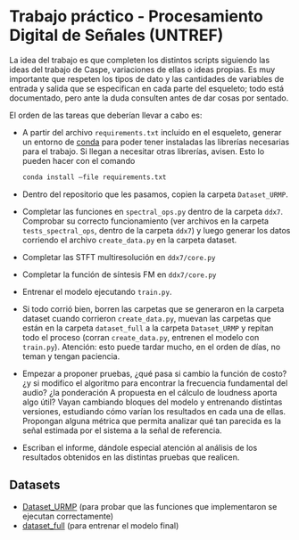 # Trabajo práctico - Procesamiento Digital de Señales (UNTREF)

La idea del trabajo es que completen los distintos scripts siguiendo las ideas del trabajo de Caspe, variaciones de ellas o ideas propias. Es muy importante que respeten los tipos de dato y las cantidades de variables de entrada y salida que se especifican en cada parte del esqueleto; todo está documentado, pero ante la duda consulten antes de dar cosas por sentado.

El orden de las tareas que deberían llevar a cabo es:

- A partir del archivo `requirements.txt` incluido en el esqueleto, generar un entorno de [conda](https://docs.conda.io/en/latest/) para poder tener instaladas las librerías necesarias para el trabajo. Si llegan a necesitar otras librerías, avisen. Esto lo pueden hacer con el comando 

    ```bash
    conda install –file requirements.txt
    ```

- Dentro del repositorio que les pasamos, copien la carpeta `Dataset_URMP`.

- Completar las funciones en `spectral_ops.py` dentro de la carpeta `ddx7`. Comprobar su correcto funcionamiento (ver archivos en la carpeta `tests_spectral_ops`, dentro de la carpeta `ddx7`) y luego generar los datos corriendo el archivo `create_data.py` en la carpeta dataset.

- Completar las STFT multiresolución en `ddx7/core.py`

- Completar la función de síntesis FM en `ddx7/core.py`

- Entrenar el modelo ejecutando `train.py`.

- Si todo corrió bien, borren las carpetas que se generaron en la carpeta dataset cuando corrieron `create_data.py`, muevan las carpetas que están en la carpeta `dataset_full` a la carpeta `Dataset_URMP` y repitan todo el proceso (corran `create_data.py`, entrenen el modelo con `train.py`). Atención: esto puede tardar mucho, en el orden de días, no teman y tengan paciencia.

- Empezar a proponer pruebas, ¿qué pasa si cambio la función de costo? ¿y si modifico el algoritmo para encontrar la frecuencia fundamental del audio? ¿la ponderación A propuesta en el cálculo de loudness aporta algo útil? Vayan cambiando bloques del modelo y entrenando distintas versiones, estudiando cómo varían los resultados en cada una de ellas. Propongan alguna métrica que permita analizar qué tan parecida es la señal estimada por el sistema a la señal de referencia.

- Escriban el informe, dándole especial atención al análisis de los resultados obtenidos en las distintas pruebas que realicen.

## Datasets
- [Dataset_URMP](https://drive.google.com/drive/folders/1tu5-rpUMGE9BfsPXGD80qV_xPPueaxy1) (para probar que las funciones que implementaron se ejecutan correctamente)
- [dataset_full](https://drive.google.com/drive/folders/1NSMF7oC5T0zei1AnticsQKJR1LXO5ApS) (para entrenar el modelo final)